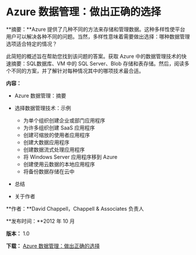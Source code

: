 <properties linkid="fundamentals-data-management-choose-technology" urlDisplayName="Storage" pageTitle="数据管理：做出正确的选择 | Azure" metaKeywords="Azure Storage, Azure Storage, Azure cloud database, Azure managing data, Azure analytics" description="Azure 提供了用于数据存储和管理的选项：SQL数据库、VM 中的 SQL Server、Blob 存储和表存储。阅读使用每个选项的方案。" metaCanonical="" services="sql-database,storage" documentationCenter=".NET" title="Azure 数据管理：做出正确的选择" authors="David Chappell" solutions="" manager="" editor="cgronlun" />

# Azure 数据管理：做出正确的选择

**摘要：**Azure 提供了几种不同的方法来存储和管理数据。这种多样性使平台用户可以解决各种不同的问题。当然，多样性意味着需要做出选择：哪种数据管理选项适合特定的情况？

此简短的概述旨在帮助您找到该问题的答案。获取 Azure 中的数据管理技术的快速摘要：SQL数据库、VM 中的 SQL Server、Blob 存储和表存储。然后，阅读多个不同的方案，并了解针对每种情况其中的哪项技术最合适。

**内容：**

-   Azure 数据管理：摘要
-   选择数据管理技术：示例

    -   为单个组织创建企业或部门应用程序
    -   为许多组织创建 SaaS 应用程序
    -   创建可缩放的使用者应用程序
    -   创建大数据应用程序
    -   创建数据流式处理应用程序
    -   将 Windows Server 应用程序移到 Azure
    -   创建使用云数据的本地应用程序
    -   将备份数据存储在云中
-   总结
-   关于作者

**作者：**David Chappell，Chappell & Associates 负责人

**发布时间：**2012 年 10 月

**版本：** 1.0

**下载：** [Azure 数据管理：做出正确的选择][Azure 数据管理：做出正确的选择]

  [Azure 数据管理：做出正确的选择]: http://www.microsoft.com/zh-cn/download/default.aspx
